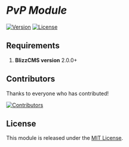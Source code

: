 # _PvP Module_

[![Version](https://img.shields.io/github/v/release/wow-cms/bc_pvp?color=green&include_prereleases&logo=github&sort=semver&style=flat-square)](https://github.com/WoW-CMS/bc_pvp/releases)
[![License](https://img.shields.io/github/license/wow-cms/bc_pvp?color=blue&style=flat-square)](../LICENSE)

## Requirements

1. **BlizzCMS version** 2.0.0+

## Contributors

Thanks to everyone who has contributed!

[![Contributors](https://contrib.rocks/image?repo=wow-cms/bc_pvp)](https://github.com/WoW-CMS/bc_pvp/graphs/contributors)

## License

This module is released under the [MIT License](../LICENSE).
